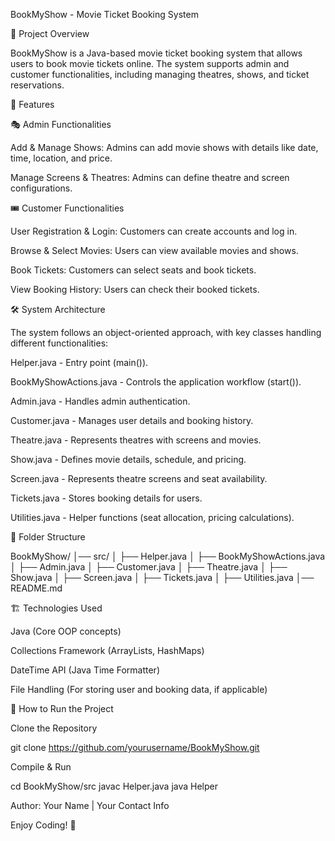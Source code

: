 BookMyShow - Movie Ticket Booking System

📌 Project Overview

BookMyShow is a Java-based movie ticket booking system that allows users to book movie tickets online. The system supports admin and customer functionalities, including managing theatres, shows, and ticket reservations.

🚀 Features

🎭 Admin Functionalities

Add & Manage Shows: Admins can add movie shows with details like date, time, location, and price.

Manage Screens & Theatres: Admins can define theatre and screen configurations.

🎟️ Customer Functionalities

User Registration & Login: Customers can create accounts and log in.

Browse & Select Movies: Users can view available movies and shows.

Book Tickets: Customers can select seats and book tickets.

View Booking History: Users can check their booked tickets.

🛠️ System Architecture

The system follows an object-oriented approach, with key classes handling different functionalities:

Helper.java - Entry point (main()).

BookMyShowActions.java - Controls the application workflow (start()).

Admin.java - Handles admin authentication.

Customer.java - Manages user details and booking history.

Theatre.java - Represents theatres with screens and movies.

Show.java - Defines movie details, schedule, and pricing.

Screen.java - Represents theatre screens and seat availability.

Tickets.java - Stores booking details for users.

Utilities.java - Helper functions (seat allocation, pricing calculations).

📂 Folder Structure

BookMyShow/
│── src/
│   ├── Helper.java
│   ├── BookMyShowActions.java
│   ├── Admin.java
│   ├── Customer.java
│   ├── Theatre.java
│   ├── Show.java
│   ├── Screen.java
│   ├── Tickets.java
│   ├── Utilities.java
│── README.md

🏗️ Technologies Used

Java (Core OOP concepts)

Collections Framework (ArrayLists, HashMaps)

DateTime API (Java Time Formatter)

File Handling (For storing user and booking data, if applicable)

🔧 How to Run the Project

Clone the Repository

git clone https://github.com/yourusername/BookMyShow.git

Compile & Run

cd BookMyShow/src
javac Helper.java
java Helper

Author: Your Name | Your Contact Info

Enjoy Coding! 🚀

